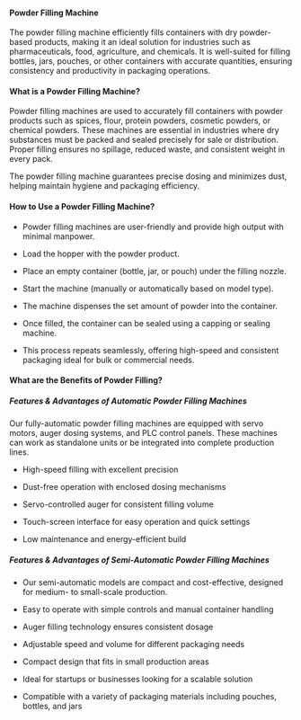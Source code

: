 #### Powder Filling Machine
The powder filling machine efficiently fills containers with dry powder-based products, making it an ideal solution for industries such as pharmaceuticals, food, agriculture, and chemicals.
It is well-suited for filling bottles, jars, pouches, or other containers with accurate quantities, ensuring consistency and productivity in packaging operations.

#### What is a Powder Filling Machine?
Powder filling machines are used to accurately fill containers with powder products such as spices, flour, protein powders, cosmetic powders, or chemical powders.
These machines are essential in industries where dry substances must be packed and sealed precisely for sale or distribution.
Proper filling ensures no spillage, reduced waste, and consistent weight in every pack.

The powder filling machine guarantees precise dosing and minimizes dust, helping maintain hygiene and packaging efficiency.

#### How to Use a Powder Filling Machine?
- Powder filling machines are user-friendly and provide high output with minimal manpower.

- Load the hopper with the powder product.

- Place an empty container (bottle, jar, or pouch) under the filling nozzle.

- Start the machine (manually or automatically based on model type).

- The machine dispenses the set amount of powder into the container.

- Once filled, the container can be sealed using a capping or sealing machine.

- This process repeats seamlessly, offering high-speed and consistent packaging ideal for bulk or commercial needs.

#### What are the Benefits of Powder Filling?
##### Features & Advantages of Automatic Powder Filling Machines
Our fully-automatic powder filling machines are equipped with servo motors, auger dosing systems, and PLC control panels.
These machines can work as standalone units or be integrated into complete production lines.

- High-speed filling with excellent precision

- Dust-free operation with enclosed dosing mechanisms

- Servo-controlled auger for consistent filling volume

- Touch-screen interface for easy operation and quick settings

- Low maintenance and energy-efficient build


##### Features & Advantages of Semi-Automatic Powder Filling Machines
- Our semi-automatic models are compact and cost-effective, designed for medium- to small-scale production.

- Easy to operate with simple controls and manual container handling

- Auger filling technology ensures consistent dosage

- Adjustable speed and volume for different packaging needs

- Compact design that fits in small production areas

- Ideal for startups or businesses looking for a scalable solution

- Compatible with a variety of packaging materials including pouches, bottles, and jars

